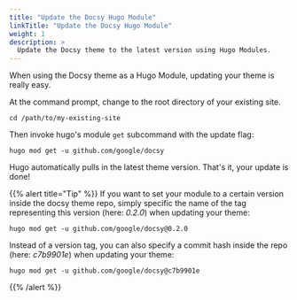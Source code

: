 ```yaml
---
title: "Update the Docsy Hugo Module"
linkTitle: "Update the Docsy Hugo Module"
weight: 1
description: >
  Update the Docsy theme to the latest version using Hugo Modules.
---
```


When using the Docsy theme as a Hugo Module, updating your theme is really easy.

At the command prompt, change to the root directory of your existing site.

```
cd /path/to/my-existing-site
```

Then invoke hugo's module `get` subcommand with the update flag:

```
hugo mod get -u github.com/google/docsy
```

Hugo automatically pulls in the latest theme version. That's it, your update is done!


{{% alert title="Tip" %}}
If you want to set your module to a certain version inside the docsy theme repo, simply specific the name of the tag representing this version (here: _0.2.0_) when updating your theme:

```
hugo mod get -u github.com/google/docsy@0.2.0
```

Instead of a version tag, you can also specify a commit hash inside the repo (here: _c7b9901e_) when updating your theme:


```
hugo mod get -u github.com/google/docsy@c7b9901e
```
{{% /alert %}}

